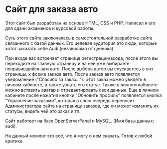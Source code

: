 <h1>Сайт для заказа авто</h1>
<p>Этот сайт был разработан на основе HTML, CSS и PHP.
Написал я его для сдачи экзаменов и курсовой работы.</p>
<p>Суть этого сайта заключалась в самостоятельной разработке сайта связанного с базой данных.
Его целевая аудитория это люди, которые хотят заказать себе Audi (независимо от ценника).</p>
<p>При входе вас встречает страница регистрации/входа, после этого вы переходите на главную страницу и на ней уже выбираете понравившийся вам авто.
После выбора автор вы спускаетесь в низ страницы, к форме заказа авто.
После заказа авто появляется уведомление ("Спасибо за заказ...").
Этот заказ можно увидеть в личном кабинете, а также узнать его статус.
Также в личном кабинете можно вставить аватар и отредактировать свои данные.
Еще в личном кабинете после нажатия кнопки "Обновить профиль" появляется кнопка "Управление заказами", которая в свою очередь переносит Администратора сайта на страницу заказов, где он может изменять их статусы, видеть чей это заказ и тп.</p>
<p>Сайт работает на базе OpenServerPanel и MySQL. (Имя базы данных: audi).
<p>На данный момент это всё, что я могу о нем сказать.
Готов к любой критике.</p>
